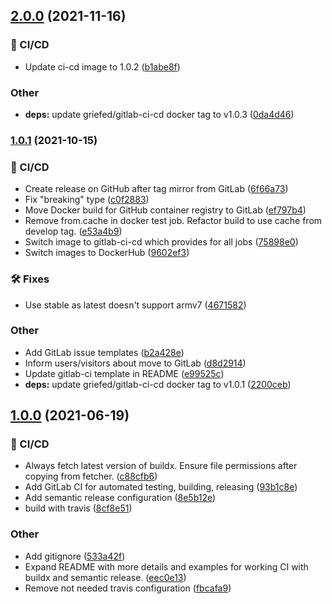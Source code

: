 ## [2.0.0](https://git.griefed.de/prosper/docker-with-buildx/compare/1.0.1...2.0.0) (2021-11-16)


### 🦊 CI/CD

* Update ci-cd image to 1.0.2 ([b1abe8f](https://git.griefed.de/prosper/docker-with-buildx/commit/b1abe8fbd2a1e2ff76493dbd45f35c77d72fd8e3))


### Other

* **deps:** update griefed/gitlab-ci-cd docker tag to v1.0.3 ([0da4d46](https://git.griefed.de/prosper/docker-with-buildx/commit/0da4d46c6e110a90161883061842e7018fc07504))

### [1.0.1](https://git.griefed.de/prosper/docker-with-buildx/compare/1.0.0...1.0.1) (2021-10-15)


### 🦊 CI/CD

* Create release on GitHub after tag mirror from GitLab ([6f66a73](https://git.griefed.de/prosper/docker-with-buildx/commit/6f66a738cf2ef5572d9e9b2028b92ad0dfb6ff6a))
* Fix "breaking" type ([c0f2883](https://git.griefed.de/prosper/docker-with-buildx/commit/c0f2883194130ddf3b4100f0d909aff48bcaa207))
* Move Docker build for GitHub container registry to GitLab ([ef797b4](https://git.griefed.de/prosper/docker-with-buildx/commit/ef797b4ec8a22916ced399b307fb26d3fbf5c1ba))
* Remove from.cache in docker test job. Refactor build to use cache from develop tag. ([e53a4b9](https://git.griefed.de/prosper/docker-with-buildx/commit/e53a4b953b19428a445dec34c03ba9b74191ae96))
* Switch image to gitlab-ci-cd which provides for all jobs ([75898e0](https://git.griefed.de/prosper/docker-with-buildx/commit/75898e0a5ec1597e7fda1baa2d11c59cbc557111))
* Switch images to DockerHub ([9602ef3](https://git.griefed.de/prosper/docker-with-buildx/commit/9602ef3adae1410d5c517ac117b7769d295e4bdd))


### 🛠 Fixes

* Use stable as latest doesn't support armv7 ([4671582](https://git.griefed.de/prosper/docker-with-buildx/commit/4671582da41fdbf02958e8b5f7ddb1aff116deab))


### Other

* Add GitLab issue templates ([b2a428e](https://git.griefed.de/prosper/docker-with-buildx/commit/b2a428e05cc5cc34f3570124647136006e98a18e))
* Inform users/visitors about move to GitLab ([d8d2914](https://git.griefed.de/prosper/docker-with-buildx/commit/d8d29141092410fac75401a4b9890cf817109021))
* Update gitlab-ci template in README ([e99525c](https://git.griefed.de/prosper/docker-with-buildx/commit/e99525c50e32da2fe24b948ba36f0c020ee90ea2))
* **deps:** update griefed/gitlab-ci-cd docker tag to v1.0.1 ([2200ceb](https://git.griefed.de/prosper/docker-with-buildx/commit/2200ceb80bed62b6f3b6157105a155063e2fe163))

## [1.0.0](https://git.griefed.de/prosper/docker-with-buildx/compare/...1.0.0) (2021-06-19)


### 🦊 CI/CD

* Always fetch latest version of buildx. Ensure file permissions after copying from fetcher. ([c88cfb6](https://git.griefed.de/prosper/docker-with-buildx/commit/c88cfb69586c8e8a226b9ddf68837bed30b3bff3))
* Add GitLab CI for automated testing, building, releasing ([93b1c8e](https://git.griefed.de/prosper/docker-with-buildx/commit/93b1c8ecacc553963cef7dca7c22698173504bf6))
* Add semantic release configuration ([8e5b12e](https://git.griefed.de/prosper/docker-with-buildx/commit/8e5b12e2b5a7d8155c30ee31fa60631d452e4270))
* build with travis ([8cf8e51](https://git.griefed.de/prosper/docker-with-buildx/commit/8cf8e514ee0f61c483332a1409a1ed028a01eb9e))


### Other

* Add gitignore ([533a42f](https://git.griefed.de/prosper/docker-with-buildx/commit/533a42ff937c8f944f4b39d3d1047a1ced7ccc83))
* Expand README with more details and examples for working CI with buildx and semantic release. ([eec0e13](https://git.griefed.de/prosper/docker-with-buildx/commit/eec0e132ce4607794282948c8c36891ed8676799))
* Remove not needed travis configuration ([fbcafa9](https://git.griefed.de/prosper/docker-with-buildx/commit/fbcafa9cc9739eb93bed85494b69875fe8f25c5a))

